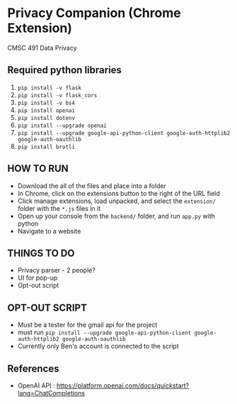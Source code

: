 # Privacy Companion (Chrome Extension)
CMSC 491 Data Privacy

## Required python libraries
1. `pip install -v flask`
2. `pip install -v flask_cors`
3. `pip install -v bs4`
4. `pip install openai`
5. `pip install dotenv`
6. `pip install --upgrade openai`
7. `pip install --upgrade google-api-python-client google-auth-httplib2 google-auth-oauthlib`
8. `pip install brotli`

## HOW TO RUN
 - Download the all of the files and place into a folder
 - In Chrome, click on the extensions button to the right of the URL field
 - Click manage extensions, load unpacked, and select the `extension/` folder with the `*.js` files in it
 - Open up your console from the `backend/` folder, and run `app.py` with python
 - Navigate to a website

## THINGS TO DO
 - Privacy parser - 2 people?
 - UI for pop-up
 - Opt-out script

## OPT-OUT SCRIPT
- Must be a tester for the gmail api for the project
- must run `pip install --upgrade google-api-python-client google-auth-httplib2 google-auth-oauthlib`
- Currently only Ben's account is connected to the script

## References
- OpenAI API : https://platform.openai.com/docs/quickstart?lang=ChatCompletions 